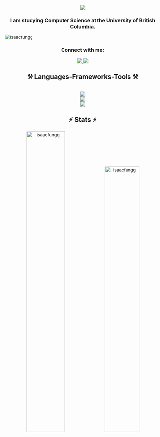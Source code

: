 <h1 align="center">
    <img src="https://readme-typing-svg.herokuapp.com/?font=Righteous&size=35&center=true&vCenter=true&width=500&height=70&duration=4000&lines=Hi+There!;+I'm+Isaac+Fung!;" />
</h1>

<h3 align="center">I am studying Computer Science at the University of British Columbia.</h3>
<p align="left"> <img src="https://komarev.com/ghpvc/?username=isaacfungg&label=Profile%20views&color=0e75b6&style=flat" alt="isaacfungg" /> </p>
<h3 align="center">Connect with me:</h3>
<div align="center"> 
  <a href="mailto:isaacfungg@gmail.com">
    <img src="https://img.shields.io/badge/Gmail-333333?style=for-the-badge&logo=gmail&logoColor=red" />
  </a>
  <a href="https://www.linkedin.com/in/isaac-fung-130ab1270/" target="_blank">
    <img src="https://img.shields.io/badge/LinkedIn-0077B5?style=for-the-badge&logo=linkedin&logoColor=white" target="_blank" />
  </a>
</div>


<h2 align="center">⚒️ Languages-Frameworks-Tools ⚒️</h2>
<br/>
<div align="center">
    <img src="https://skillicons.dev/icons?i=java,python,js,c,cpp,html,css,r,mysql,mongodb" /><br>
    <img src="https://skillicons.dev/icons?i=django,react,selenium,jest,sqlite,express,nodejs,npm,pytorch,sklearn" /><br>
    <img src="https://skillicons.dev/icons?i=aws,eclipse,figma,git,idea,latex,linux,stackoverflow,vercel,vscode" /><br>
</div>


<h2 align="center">⚡ Stats ⚡</h2>
<div align="center">
  <img src="https://github-readme-streak-stats.herokuapp.com/?user=isaacfungg&" alt="isaacfungg" width="50%" />
  <img src="https://readme-stats-git-main-isaacs-projects-d4b89358.vercel.app/api?username=isaacfungg&show_icons=true&locale=en" alt="isaacfungg" width="47%" />
</div>



